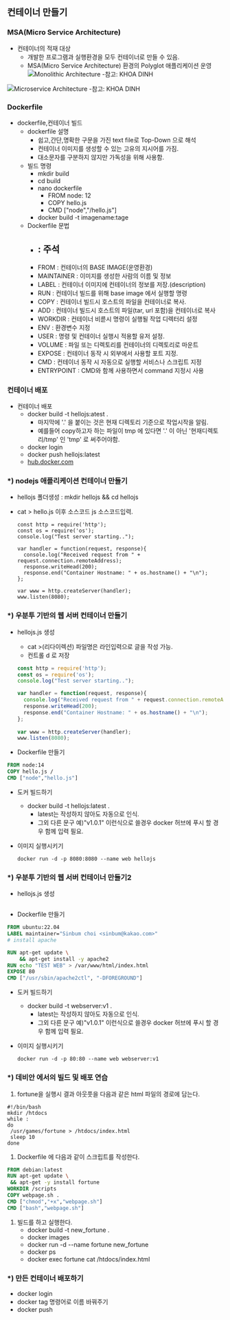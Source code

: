 
## 컨테이너 만들기

### MSA(Micro Service Architecture)

* 컨테이너의 적재 대상
    * 개발한 프로그램과 실행환경을 모두 컨테이너로 만들 수 있음.
    * MSA(Micro Service Architecture) 환경의 Polyglot 애플리케이션 운영 ![Monolithic Architecture -참고: KHOA DINH](http://khoadinh.github.io/assets/media/monolithic\_architecture\_diagram.png)

![Microservice Architecture -참고: KHOA DINH](http://khoadinh.github.io/assets/media/microservices\_architecture\_diagram.png)

### Dockerfile

* dockerfile,컨테이너 빌드
    * dockerfile 설명
        * 쉽고,간단,명확한 구문을 가진 text file로 Top-Down 으로 해석
        * 컨테이너 이미지를 생성할 수 있는 고유의 지시어를 가짐.
        * 대소문자를 구분하지 않지만 가독성을 위해 사용함.
    * 빌드 명령
        * mkdir build
        * cd build
        * nano dockerfile
            * FROM node: 12
            * COPY hello.js
            * CMD \["node","/hello.js"]
        * docker build -t imagename:tage
    * Dockerfile 문법
        * ## : 주석
        * FROM : 컨테이너의 BASE IMAGE(운영환경)
        * MAINTAINER : 이미지를 생성한 사람의 이름 및 정보
        * LABEL : 컨테이너 이미지에 컨테이너의 정보를 저장.(description)
        * RUN : 컨테이너 빌드를 위해 base image 에서 실행할 명령
        * COPY : 컨테이너 빌드시 호스트의 파일을 컨테이너로 복사.
        * ADD : 컨테이너 빌드시 호스트의 파일(tar, url 포함)을 컨테이너로 복사
        * WORKDIR : 컨테이너 비륻시 명령이 실행될 작업 디렉터리 설정
        * ENV : 환경변수 지정
        * USER : 명령 및 컨테이너 실행시 적용할 유저 설정.
        * VOLUME : 파일 또는 디렉토리를 컨테이너의 디렉토리로 마운트
        * EXPOSE : 컨테이너 동작 시 외부에서 사용할 포트 지정.
        * CMD : 컨테이너 동작 시 자동으로 실행할 서비스나 스크립트 지정
        * ENTRYPOINT : CMD와 함께 사용하면서 command 지정시 사용

### 컨테이너 배포

* 컨테이너 배포
    * docker build -t hellojs:atest .
        * 마지막에 '.' 을 붙이는 것은 현재 디렉토리 기준으로 작업시작을 알림.
        * 예를들어 copy하고자 하는 파일이 tmp 에 있다면 '.' 이 아닌 '현재디렉토리/tmp' 인 'tmp' 로 써주어야함.
    * docker login
    * docker push hellojs:latest
    * [hub.docker.com](https://hub.docker.com)

### \*) nodejs 애플리케이션 컨테이너 만들기

* hellojs 폴더생성 : mkdir hellojs && cd hellojs
*   cat > hello.js 이후 소스코드 js 소스코드입력.

    ```
    const http = require('http');
    const os = require('os');
    console.log("Test server starting..");

    var handler = function(request, response){
      console.log("Received request from " + request.connection.remoteAddress);
      response.writeHead(200);
      response.end("Container Hostname: " + os.hostname() + "\n");
    };

    var www = http.createServer(handler);
    www.listen(8080);
    ```

### \*) 우분투 기반의 웹 서버 컨테이너 만들기

*   hellojs.js 생성

    * cat >(리다이렉션) 파일명은 라인입력으로 글을 작성 가능.
    * 컨트롤 d 로 저장

    ```js
    const http = require('http');
    const os = require('os');
    console.log("Test server starting..");

    var handler = function(request, response){
      console.log("Received request from " + request.connection.remoteAddress);
      response.writeHead(200);
      response.end("Container Hostname: " + os.hostname() + "\n");
    };
      
    var www = http.createServer(handler);  
    www.listen(8080);
    ```
* Dockerfile 만들기

```dockerfile
FROM node:14
COPY hello.js /
CMD ["node","hello.js"]
```

* 도커 빌드하기
    * docker build -t hellojs:latest .
        * latest는 작성하지 않아도 자동으로 인식.
        * 그외 다른 문구 예)"v1.0.1" 이런식으로 쓸경우 docker 허브에 푸시 할 경우 함께 입력 필요.
*   이미지 실행시키기

    ```shell
    docker run -d -p 8080:8080 --name web hellojs
    ```

### \*) 우분투 기반의 웹 서버 컨테이너 만들기2

* hellojs.js 생성

```js
```

* Dockerfile 만들기

```dockerfile
FROM ubuntu:22.04
LABEL maintainer="Sinbum choi <sinbum@kakao.com>"
# install apache

RUN apt-get update \
    && apt-get install -y apache2
RUN echo "TEST WEB" > /var/www/html/index.html
EXPOSE 80
CMD ["/usr/sbin/apache2ctl", "-DFOREGROUND"]
```

* 도커 빌드하기
    * docker build -t webserver:v1 .
        * latest는 작성하지 않아도 자동으로 인식.
        * 그외 다른 문구 예)"v1.0.1" 이런식으로 쓸경우 docker 허브에 푸시 할 경우 함께 입력 필요.
*   이미지 실행시키기

    ```shell
    docker run -d -p 80:80 --name web webserver:v1
    ```

### \*) 데비안 에서의 빌드 및 배포 연습

1. fortune을 실행시 결과 아웃풋을 다음과 같은 html 파일의 경로에 담는다.

```shell
#!/bin/bash
mkdir /htdocs
while :
do
 /usr/games/fortune > /htdocs/index.html
 sleep 10
done
```

1. Dockerfile 에 다음과 같이 스크립트를 작성한다.

```dockerfile
FROM debian:latest
RUN apt-get update \
 && apt-get -y install fortune
WORKDIR /scripts
COPY webpage.sh .
CMD ["chmod","+x","webpage.sh"]
CMD ["bash","webpage.sh"]
```

1. 빌드를 하고 실행한다.
    * docker build -t new\_fortune .
    * docker images
    * docker run -d --name fortune new\_fortune
    * docker ps
    * docker exec fortune cat /htdocs/index.html

### \*) 만든 컨테이너 배포하기

* docker login
* docker tag 명령어로 이름 바꿔주기
* docker push